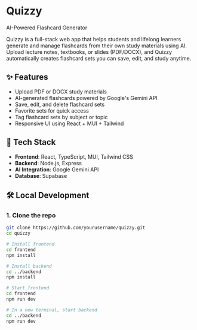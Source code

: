 # Quizzy 
AI-Powered Flashcard Generator  

Quizzy is a full-stack web app that helps students and lifelong learners generate and manage flashcards from their own study materials using AI. Upload lecture notes, textbooks, or slides (PDF/DOCX), and Quizzy automatically creates flashcard sets you can save, edit, and study anytime.

## ✨ Features

- Upload PDF or DOCX study materials
- AI-generated flashcards powered by Google's Gemini API
- Save, edit, and delete flashcard sets
- Favorite sets for quick access
- Tag flashcard sets by subject or topic
- Responsive UI using React + MUI + Tailwind

## 🚀 Tech Stack

- **Frontend**: React, TypeScript, MUI, Tailwind CSS  
- **Backend**: Node.js, Express  
- **AI Integration**: Google Gemini API  
- **Database**: Supabase 

## 🛠️ Local Development

### 1. Clone the repo
```bash
git clone https://github.com/yourusername/quizzy.git
cd quizzy

# Install frontend
cd frontend
npm install

# Install backend
cd ../backend
npm install

# Start frontend
cd frontend
npm run dev

# In a new terminal, start backend
cd ../backend
npm run dev

